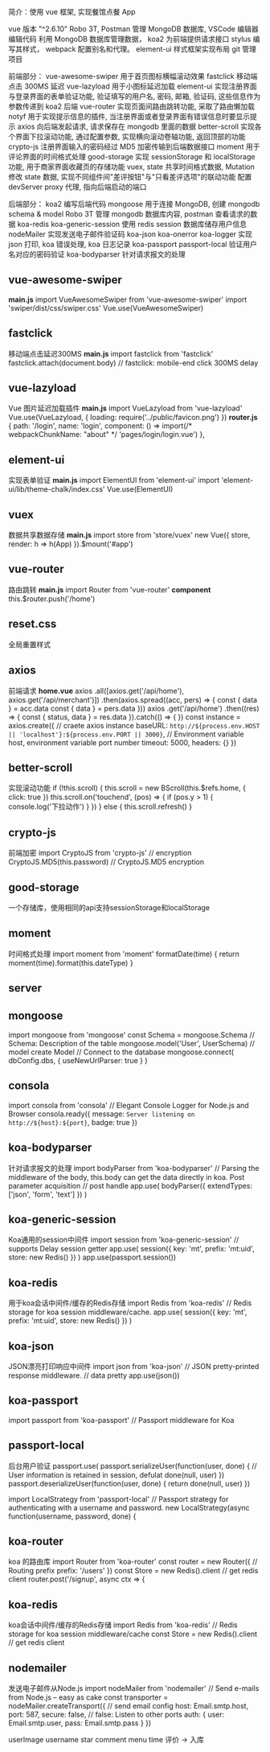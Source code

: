 ﻿简介：使用 vue 框架, 实现餐馆点餐 App

vue 版本 "^2.6.10"
Robo 3T, Postman 管理 MongoDB 数据库, VSCode 编辑器编辑代码
利用 MongoDB 数据库管理数据，
koa2 为前端提供请求接口
stylus 编写其样式，
webpack 配置别名和代理。
element-ui 样式框架实现布局
git 管理项目

前端部分：
vue-awesome-swiper 用于首页图标横幅滚动效果
fastclick 移动端点击 300MS 延迟
vue-lazyload 用于小图标延迟加载
element-ui 实现注册界面与登录界面的表单验证功能, 验证填写的用户名, 密码, 邮箱, 验证码, 这些信息作为参数传递到 koa2 后端
vue-router 实现页面间路由跳转功能, 采取了路由懒加载
notyf 用于实现提示信息的插件, 当注册界面或者登录界面有错误信息时要显示提示
axios 向后端发起请求, 请求保存在 mongodb 里面的数据
better-scroll 实现各个界面下拉滚动功能, 通过配置参数, 实现横向滚动卷轴功能, 返回顶部的功能
crypto-js 注册界面输入的密码经过 MD5 加密传输到后端数据接口
moment 用于评论界面的时间格式处理
good-storage 实现 sessionStorage 和 localStorage 功能, 用于商家界面收藏页的存储功能
vuex, state 共享时间格式数据, Mutation 修改 state 数据, 实现不同组件间"差评按钮"与"只看差评选项"的联动功能
配置 devServer proxy 代理, 指向后端启动的端口

后端部分：
koa2 编写后端代码
mongoose 用于连接 MongoDB, 创建 mongodb schema & model
Robo 3T 管理 mongodb 数据库内容, postman 查看请求的数据
koa-redis koa-generic-session 使用 redis session 数据库储存用户信息
nodeMailer 实现发送电子邮件验证码
koa-json koa-onerror koa-logger 实现 json 打印, koa 错误处理, koa 日志记录
koa-passport passport-local 验证用户名对应的密码验证
koa-bodyparser 针对请求报文的处理

## vue-awesome-swiper
**main.js**
import VueAwesomeSwiper from 'vue-awesome-swiper'
import 'swiper/dist/css/swiper.css'
Vue.use(VueAwesomeSwiper)

## fastclick
移动端点击延迟300MS
**main.js**
import fastclick from 'fastclick'
fastclick.attach(document.body) // fastclick: mobile-end click 300MS delay

## vue-lazyload
Vue 图片延迟加载插件
**main.js**
import VueLazyload from 'vue-lazyload'
Vue.use(VueLazyload, {
  loading: require('../public/favicon.png')
})
**router.js**
    {
      path: '/login',
      name: 'login',
      component: () => import(/* webpackChunkName: "about" */ 'pages/login/login.vue')
    },

## element-ui
实现表单验证
**main.js**
import ElementUI from 'element-ui'
import 'element-ui/lib/theme-chalk/index.css'
Vue.use(ElementUI)

## vuex
数据共享数据存储
**main.js**
import store from 'store/vuex'
new Vue({
  store,
  render: h => h(App)
}).$mount('#app')

## vue-router
路由跳转
**main.js**
import Router from 'vue-router'
**component**
this.$router.push('/home')

## reset.css
全局重置样式

## axios
前端请求
**home.vue**
axios
  .all([axios.get('/api/home'), axios.get('/api/merchant')])
  .then(axios.spread((acc, pers) => {
    const { data } = acc.data
    const { data } = pers.data
  }))
axios
  .get('/api/home')
  .then((res) => {
    const { status, data } = res.data
  }).catch(() => {
  })
const instance = axios.create({ // craete axios instance
  baseURL: `http://${process.env.HOST || 'localhost'}:${process.env.PORT || 3000}`, // Environment variable host, environment variable port number
  timeout: 5000,
  headers: {}
})

## better-scroll
实现滚动功能
if (!this.scroll) {
  this.scroll = new BScroll(this.$refs.home, {
    click: true
  })
  this.scroll.on('touchend', (pos) => {
    if (pos.y > 1) {
      console.log('下拉动作')
    }
  })
} else {
  this.scroll.refresh()
}

## crypto-js
前端加密
import CryptoJS from 'crypto-js' // encryption
CryptoJS.MD5(this.password) // CryptoJS.MD5 encryption

## good-storage
一个存储库，使用相同的api支持sessionStorage和localStorage

## moment
时间格式处理
import moment from 'moment'
    formatDate(time) {
      return moment(time).format(this.dateType)
    }

## server

## mongoose
import mongoose from 'mongoose'
const Schema = mongoose.Schema // Schema: Description of the table
mongoose.model('User', UserSchema) // model create Model
// Connect to the database
mongoose.connect(
  dbConfig.dbs,
  {
    useNewUrlParser: true
  }
)

## consola
import consola from 'consola' // Elegant Console Logger for Node.js and Browser
  consola.ready({
    message: `Server listening on http://${host}:${port}`,
    badge: true
  })

## koa-bodyparser
针对请求报文的处理
import bodyParser from 'koa-bodyparser' // Parsing the middleware of the body, this.body can get the data directly in koa. Post parameter acquisition
// post handle
app.use(
  bodyParser({
    extendTypes: ['json', 'form', 'text']
  })
)

## koa-generic-session
Koa通用的session中间件
import session from 'koa-generic-session' // supports Delay session getter
app.use(
  session({
    key: 'mt',
    prefix: 'mt:uid',
    store: new Redis()
  })
)
app.use(passport.session())

## koa-redis
用于koa会话中间件/缓存的Redis存储
import Redis from 'koa-redis' // Redis storage for koa session middleware/cache.
app.use(
  session({
    key: 'mt',
    prefix: 'mt:uid',
    store: new Redis()
  })
)

## koa-json
JSON漂亮打印响应中间件
import json from 'koa-json' // JSON pretty-printed response middleware.
// data pretty
app.use(json())

## koa-passport
import passport from 'koa-passport' // Passport middleware for Koa

## passport-local
后台用户验证
passport.use(
  passport.serializeUser(function(user, done) { // User information is retained in session, defulat
  done(null, user)
})
passport.deserializeUser(function(user, done) {
  return done(null, user)
})

import LocalStrategy from 'passport-local' // Passport strategy for authenticating with a username and password.
  new LocalStrategy(async function(username, password, done) {

## koa-router
koa 的路由库
import Router from 'koa-router'
const router = new Router({ // Routing prefix
  prefix: '/users'
})
const Store = new Redis().client // get redis client
router.post('/signup', async ctx => {

## koa-redis
koa会话中间件/缓存的Redis存储
import Redis from 'koa-redis' // Redis storage for koa session middleware/cache
const Store = new Redis().client // get redis client

## nodemailer
发送电子邮件从Node.js
import nodeMailer from 'nodemailer' // Send e-mails from Node.js – easy as cake
  const transporter = nodeMailer.createTransport({ // send email config
    host: Email.smtp.host,
    port: 587,
    secure: false, // false: Listen to other ports
    auth: {
      user: Email.smtp.user,
      pass: Email.smtp.pass
    }
  })

userImage
username star comment menu time
评价 -> 入库
